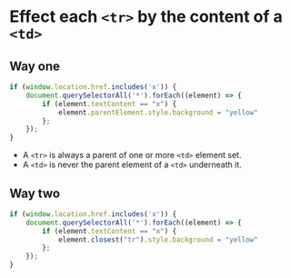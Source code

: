 # Effect each `<tr>` by the content of a `<td>`

## Way one

```js
if (window.location.href.includes('x')) {
    document.querySelectorAll('*').forEach((element) => {
        if (element.textContent == "x") {
            element.parentElement.style.background = "yellow"
        };
    });
}
```

* A `<tr>` is always a parent of one or more `<td>` element set.
* A `<td>` is never the parent element of a `<td>` underneath it.

## Way two

```js
if (window.location.href.includes('x')) {
    document.querySelectorAll('*').forEach((element) => {
        if (element.textContent == "x") {
            element.closest("tr").style.background = "yellow"
        };
    });
}
```
